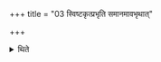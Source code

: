 +++
title = "03 स्विष्टकृत्प्रभृति समानमावभृथात्"

+++

<details><summary>थिते</summary>

स्विष्टकृत्प्रभृति समानमावभृथात् ३
</details>
